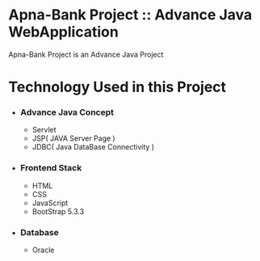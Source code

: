 <h1>Apna-Bank Project :: Advance Java WebApplication</h1>
<p>Apna-Bank Project is an Advance Java Project</p>
<h1>Technology Used in this Project </h1>
<ul>
  <li>
    <h3>Advance Java Concept</h3>
    <ul>
      <li>Servlet</li>
      <li>JSP( JAVA Server Page )</li>
      <li>JDBC( Java DataBase Connectivity )</li>
    </ul>
  </li>
</ul>

<ul>
  <li>
    <h3>Frontend Stack</h3>
    <ul>
      <li>HTML</li>
      <li>CSS</li>
      <li>JavaScript</li>
      <li>BootStrap 5.3.3</li>
    </ul>
  </li>
</ul>
<ul>
  <li>
    <h3>Database</h3>
    <ul>
      <li>Oracle</li>
    </ul>
  </li>
</ul>


